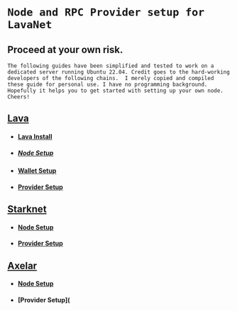 # `Node and RPC Provider setup for LavaNet`

## Proceed at your own risk.
`The following guides have been simplified and tested to work on a dedicated server running Ubuntu 22.04. Credit goes to the hard-working developers of the following chains. 
I merely copied and compiled these guide for personal use. I have no programming background. Hopefully it helps you to get started with setting up your own node. Cheers!`

## [Lava](https://docs.lavanet.xyz/about/)

- #### [Lava Install](https://github.com/zachzwei/z4ch-nodes/blob/main/lava/install-lava.md)

- ##### [Node Setup](https://github.com/zachzwei/z4ch-nodes/blob/main/lava/lava-node-manual-cosmovisor.md)

- #### [Wallet Setup](https://github.com/zachzwei/z4ch-nodes/blob/main/lava/lava-wallet.md)

- #### [Provider Setup](https://github.com/zachzwei/z4ch-nodes/blob/main/lava/lava-provider-tls.md)


## [Starknet](https://docs.starknet.io/documentation/)

- #### [Node Setup](https://github.com/zachzwei/z4ch-nodes/blob/main/starknet/stark.md)

- #### [Provider Setup](https://github.com/zachzwei/z4ch-nodes/blob/main/starknet/stark-provider-tls.md)

## [Axelar](https://docs.axelar.dev/)

- #### [Node Setup](https://github.com/zachzwei/z4ch-nodes/blob/main/axelar/axelar.md)

- #### [Provider Setup](

